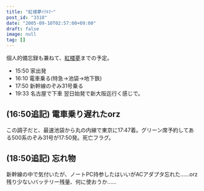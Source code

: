 ```yaml
---
title: "紅楼夢ｲﾃｷﾏｰ"
post_id: "3318"
date: "2005-09-10T02:57:00+09:00"
draft: false
image: null
tag: []
---
```



個人的備忘録も兼ねて、[紅楼夢](http://karen.saiin.net/%7Ekouroumu-toho/)までの予定。

  * 15:50 家出発
  * 16:10 電車乗る(特急→池袋→地下鉄)
  * 17:50 新幹線のぞみ31号乗る
  * 19:33 名古屋で下車
翌日始発で新大阪迄行く感じで。
## (16:50追記) 電車乗り遅れたorz
この調子だと、最速池袋から丸の内線で東京に17:47着。グリーン席予約してある500系のぞみ31号が17:50発。死亡フラグ。
## (18:50追記) 忘れ物
新幹線の中で気付いたが、ノートPC持参したはいいがACアダプタ忘れた……orz 残り少ないバッテリー残量、何に使おうか……
